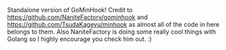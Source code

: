 Standalone version of GoMinHook! Credit to https://github.com/NaniteFactory/gominhook and https://github.com/TsudaKageyu/minhook as almost all of the code in here belongs to them.
Also NaniteFactory is doing some really cool things with Golang so I highly encourage you check him out. :)